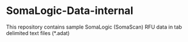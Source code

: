 # SomaLogic-Data-internal
This repository contains sample SomaLogic (SomaScan) RFU data in tab delimited text files (*.adat)

